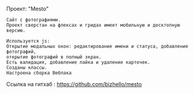Проект: "Mesto"

    Сайт с фотографиями.
    Проект сверстан на флексах и гридах имеет мобильную и десктопную  версию.

    Используется js:
    Открытие модальных окон: редактирование имени и статуса, добавление фотографий,
    открытие фотографий в полный экран.
    Есть валидация, добавление лайка и удаление карточек.
    Созданы классы.
    Настроена сборка Вебпака


  Ссылка на гитхаб : https://github.com/bizhello/mesto
